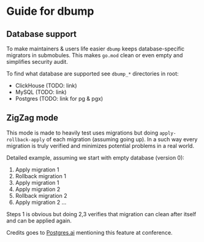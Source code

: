 # Guide for dbump

## Database support

To make maintainers & users life easier `dbump` keeps database-specific migrators in submobules.
This makes `go.mod` clean or even empty and simplifies security audit.

To find what database are supported see `dbump_*` directories in root:
* ClickHouse (TODO: link)
* MySQL (TODO: link)
* Postgres (TODO: link for pg & pgx)

## ZigZag mode

This mode is made to heavily test uses migrations but doing `apply-rollback-apply` of each migration (assuming going up).
In a such way every migration is truly verified and minimizes potential problems in a real world.

Detailed example, assuming we start with empty database (version 0):
1. Apply migration 1
2. Rollback migration 1
3. Apply migration 1
4. Apply migration 2
5. Rollback migration 2
6. Apply migration 2
...

Steps 1 is obvious but doing 2,3 verifies that migration can clean after itself and can be applied again.

Credits goes to [Postgres.ai](https://postgres.ai/) mentioning this feature at conference.

